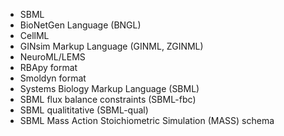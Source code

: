 - SBML 
- BioNetGen Language  (BNGL)
- CellML
- GINsim Markup Language (GINML, ZGINML)
- NeuroML/LEMS
- RBApy format
- Smoldyn format
- Systems Biology Markup Language  (SBML)
- SBML flux balance constraints (SBML-fbc)
- SBML qualititative (SBML-qual) 
- SBML Mass Action Stoichiometric Simulation (MASS) schema
